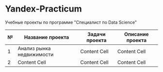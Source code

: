 # Yandex-Practicum
Учебные проекты по программе "Специалист по Data Science"

| №  | Название проекта| Задачи проекта | Описание проекта  |
| -- | --------------- | -------------- | ----------------- |
| 1  | Анализ рынка недвижимости  | Content Cell  | Content Cell  |
| 2  | Content Cell  | Content Cell  | Content Cell  |
